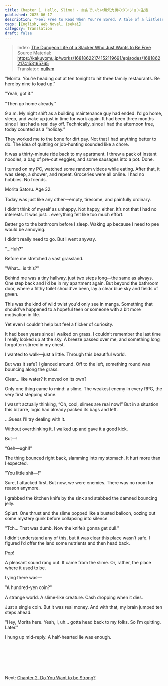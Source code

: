 ```yaml
---
title: Chapter 1. Hello, Slime! - 自由でいたい無気力男のダンジョン生活
published: 2025-06-17
description: "Feel Free to Read When You're Bored. A tale of a listless middle-aged man who drifts through life, taking it easy and doing as little as possible."
tags: [English, Web Novel, Isekai]
category: Translation
draft: false
---
```


> Index: [The Dungeon Life of a Slacker Who Just Wants to Be Free](../mukiryoku-otoko/)  
> Source Material: https://kakuyomu.jp/works/16818622174152119691/episodes/16818622174153165765  
> Translator: [nullvm](https://github.com/nullvm)  

"Morita. You’re heading out at ten tonight to hit three family restaurants. Be here by nine to load up."

"Yeah, got it."

"Then go home already."

9 a.m.
My night shift as a building maintenance guy had ended. I’d go home, sleep, and wake up just in time for work again. It had been three months since I last had a real day off. Technically, since I had the afternoon free, today counted as a “holiday.”

They worked me to the bone for dirt pay. Not that I had anything better to do. The idea of quitting or job-hunting sounded like a chore.

It was a thirty-minute ride back to my apartment. I threw a pack of instant noodles, a bag of pre-cut veggies, and some sausages into a pot. Done.

I turned on my PC, watched some random videos while eating. After that, it was sleep, a shower, and repeat. Groceries were all online. I had no hobbies. No friends.

Morita Satoru. Age 32.

Today was just like any other—empty, tiresome, and painfully ordinary.

I didn’t think of myself as unhappy. Not happy, either. It’s not that I had no interests. It was just... everything felt like too much effort.

Better go to the bathroom before I sleep. Waking up because I need to pee would be annoying.

I didn’t really need to go. But I went anyway.

"...Huh?"

Before me stretched a vast grassland.

"What... is this?"

Behind me was a tiny hallway, just two steps long—the same as always. One step back and I’d be in my apartment again. But beyond the bathroom door, where a filthy toilet should’ve been, lay a clear blue sky and fields of green.

This was the kind of wild twist you'd only see in manga. Something that should’ve happened to a hopeful teen or someone with a bit more motivation in life.

Yet even I couldn’t help but feel a flicker of curiosity.

It had been years since I walked on grass. I couldn’t remember the last time I really looked up at the sky. A breeze passed over me, and something long forgotten stirred in my chest.

I wanted to walk—just a little. Through this beautiful world.

But was it safe? I glanced around. Off to the left, something round was bouncing along the grass.

Clear... like water? It moved on its own?

Only one thing came to mind: a slime. The weakest enemy in every RPG, the very first stepping stone.

I wasn’t actually thinking, “Oh, cool, slimes are real now!” But in a situation this bizarre, logic had already packed its bags and left.

...Guess I’ll try dealing with it.

Without overthinking it, I walked up and gave it a good kick.

But—!

“Geh—ugh!!”

The thing bounced right back, slamming into my stomach. It hurt more than I expected.

"You little shit—!"

Sure, I attacked first. But now, we were enemies. There was no room for reason anymore.

I grabbed the kitchen knife by the sink and stabbed the damned bouncing jelly.

Splurt.
One thrust and the slime popped like a busted balloon, oozing out some mystery gunk before collapsing into silence.

"Tch... That was dumb. Now the knife’s gonna get dull."

I didn’t understand any of this, but it was clear this place wasn’t safe. I figured I’d offer the land some nutrients and then head back.

Pop!

A pleasant sound rang out. It came from the slime. Or, rather, the place where it used to be.

Lying there was—

"A hundred-yen coin?"

A strange world.
A slime-like creature.
Cash dropping when it dies.

Just a single coin. But it was real money. And with that, my brain jumped ten steps ahead.

"Hey, Morita here. Yeah, I, uh… gotta head back to my folks. So I’m quitting. Later."

I hung up mid-reply. A half-hearted lie was enough.

<br /><br /><br /><br /><br />

Next: [Chapter 2. Do You Want to be Strong?](../mukiryoku-otoko-2/)